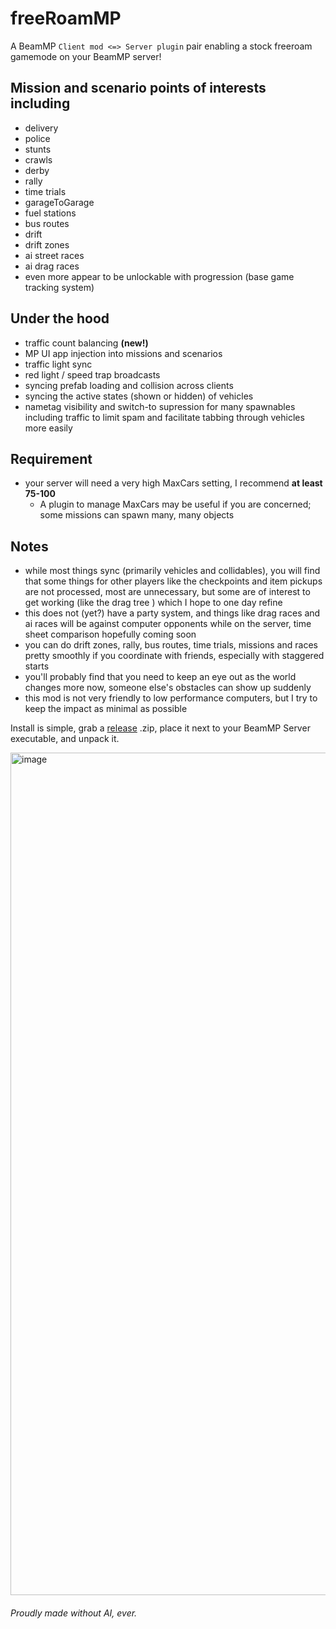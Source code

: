 # freeRoamMP
A BeamMP `Client mod <=> Server plugin` pair enabling a stock freeroam gamemode on your BeamMP server!

## Mission and scenario points of interests including
- delivery
- police
- stunts
- crawls
- derby
- rally
- time trials
- garageToGarage
- fuel stations
- bus routes
- drift
- drift zones
- ai street races
- ai drag races
- even more appear to be unlockable with progression (base game tracking system)

## Under the hood
- traffic count balancing **(new!)**
- MP UI app injection into missions and scenarios
- traffic light sync
- red light / speed trap broadcasts
- syncing prefab loading and collision across clients
- syncing the active states (shown or hidden) of vehicles
- nametag visibility and switch-to supression for many spawnables including traffic to limit spam and facilitate tabbing through vehicles more easily

## Requirement
- your server will need a very high MaxCars setting, I recommend **at least 75-100**
  - A plugin to manage MaxCars may be useful if you are concerned; some missions can spawn many, many objects

## Notes
- while most things sync (primarily vehicles and collidables), you will find that some things for other players like the checkpoints and item pickups are not processed, most are unnecessary, but some are of interest to get working (like the drag tree ) which I hope to one day refine
- this does not (yet?) have a party system, and things like drag races and ai races will be against computer opponents while on the server, time sheet comparison hopefully coming soon
- you can do drift zones, rally, bus routes, time trials, missions and races pretty smoothly if you coordinate with friends, especially with staggered starts
- you'll probably find that you need to keep an eye out as the world changes more now, someone else's obstacles can show up suddenly
- this mod is not very friendly to low performance computers, but I try to keep the impact as minimal as possible

Install is simple, grab a [release](https://github.com/StanleyDudek/freeRoamMP/releases) .zip, place it next to your BeamMP Server executable, and unpack it.

<img width="2552" height="1348" alt="image" src="https://github.com/user-attachments/assets/93367c9c-e2bf-452a-bac5-c2467ac27a22" />

###### Proudly made without AI, ever.
